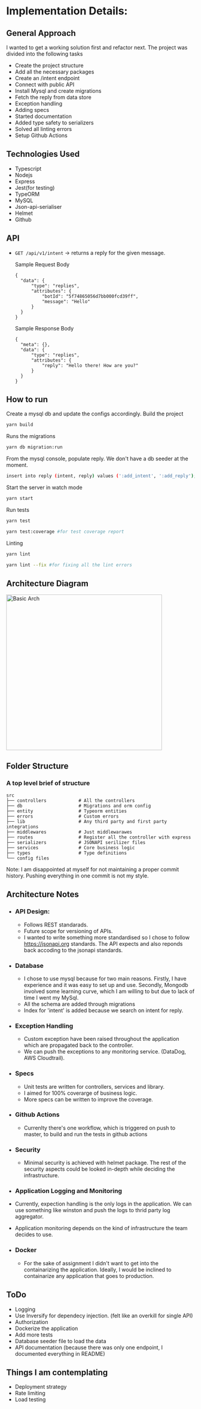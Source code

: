 # Implementation Details:

## General Approach
I wanted to get a working solution first and refactor next. The project was divided into the following tasks  
- Create the project structure
- Add all the necessary packages
- Create an /intent endpoint
- Connect with public API
- Install Mysql and create migrations
- Fetch the reply from data store
- Exception handling
- Adding specs
- Started documentation
- Added type safety to serializers
- Solved all linting errors
- Setup Github Actions

## Technologies Used
- Typescript
- Nodejs
- Express
- Jest(for testing)
- TypeORM
- MySQL
- Json-api-serialiser
- Helmet
- Github
 
## API
- `GET /api/v1/intent` -> returns a reply for the given message.

  Sample Request Body
  ```
  {
    "data": {
        "type": "replies",
        "attributes": {
            "botId": "5f74865056d7bb000fcd39ff",
            "message": "Hello"
        }
    }
  }
  ```

  Sample Response Body
  ```
  {
    "meta": {},
    "data": {
        "type": "replies",
        "attributes": {
            "reply": "Hello there! How are you?"
        }
    }
  }
  ```

## How to run
Create a mysql db and update the configs accordingly.
Build the project
```sh
yarn build
```

Runs the migrations

```sh
yarn db migration:run
```

From the mysql console, populate reply. We don't have a db seeder at the moment.

```sh
insert into reply (intent, reply) values (':add_intent', ':add_reply');
```

Start the server in watch mode

```sh
yarn start
```

Run tests

```sh
yarn test

yarn test:coverage #for test coverage report
```

Linting

```sh
yarn lint

yarn lint --fix #for fixing all the lint errors
```

## Architecture Diagram
<img width="416" alt="Basic Arch" src="https://user-images.githubusercontent.com/13963969/134550800-c92341ba-585f-4e61-83d5-cf563aa673b8.png">

## Folder Structure
### A top level brief of structure
    src
    ├── controllers            # All the controllers
    ├── db                     # Migrations and orm config
    ├── entity                 # Typeorm entities
    ├── errors                 # Custom errors
    ├── lib                    # Any third party and first party integrations
    ├── middlewares            # Just middlewarawes
    ├── routes                 # Register all the controller with express
    ├── serializers            # JSONAPI serilizer files
    ├── services               # Core business logic
    ├── types                  # Type definitions
    └── config files

Note: I am disappointed at myself for not maintaining a proper commit history. Pushing everything in one commit is not my style.

## Architecture Notes

- ### API Design: 
  - Follows REST standarads.
  - Future scope for versioning of APIs. 
  - I wanted to write something more standardised so I chose to follow https://jsonapi.org standards. The API expects and also reponds back accoding to the jsonapi standards.

- ### Database
  - I chose to use mysql because for two main reasons. Firstly, I have experience and it was easy to set up and use. Secondly, Mongodb involved some learning curve, which I am willing to but due to lack of time I went my MySql.
  - All the schema are added through migrations
  - Index for 'intent' is added because we search on intent for reply.

- ### Exception Handling
  - Custom exception have been raised throughout the application which are propagated back to the controller. 
  - We can push the exceptions to any monitoring service. (DataDog, AWS Cloudtrail).

- ### Specs
  - Unit tests are written for controllers, services and library.
  - I aimed for 100% coverarge of business logic. 
  - More specs can be written to improve the coverage.

- ### Github Actions
  - Currenlty there's one workflow, which is triggered on push to master, to build and run the tests in github actions

- ### Security
  - Minimal security is achieved with helmet package. The rest of the security aspects could be looked in-depth while deciding the infrastructure.

- ### Application Logging and Monitoring
 - Currently, expection handling is the only logs in the application. We can use something like winston and push the logs to thrid party log aggregator.
 - Application monitoring depends on the kind of infrastructure the team decides to use.

- ### Docker
  - For the sake of assignment I didn't want to get into the containarizing the application. Ideally, I would be inclined to containarize any application that goes to production.

## ToDo
- Logging
- Use Inversify for dependecy injection. (felt like an overkill for single API)
- Authorization
- Dockerize the application
- Add more tests
- Database seeder file to load the data
- API documentation (because there was only one endpoint, I documented everything in README)

## Things I am contemplating 
- Deployment strategy
- Rate limiting
- Load testing

